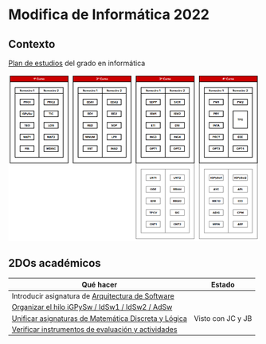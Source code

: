 #  Modifica de Informática 2022

## Contexto

[Plan de estudios](https://www.uneatlantico.es/escuela-politecnica-superior/estudios-grado-oficial-en-ingenieria-informatica) del grado en informática

![](./images/mapaGradoInformatica.png)


## 2DOs académicos

|Qué hacer|Estado|
|-|-|
Introducir asignatura de [Arquitectura de Software](./AdSw.md)|
[Organizar el hilo iGPySw / IdSw1 / IdSw2 / AdSw](./organizarHilo.md)|
[Unificar asignaturas de Matemática Discreta y Lógica](./unificarMDisLog.md)|Visto con JC y JB
[Verificar instrumentos de evaluación y actividades](./evaluacionesInformatica.md)|

